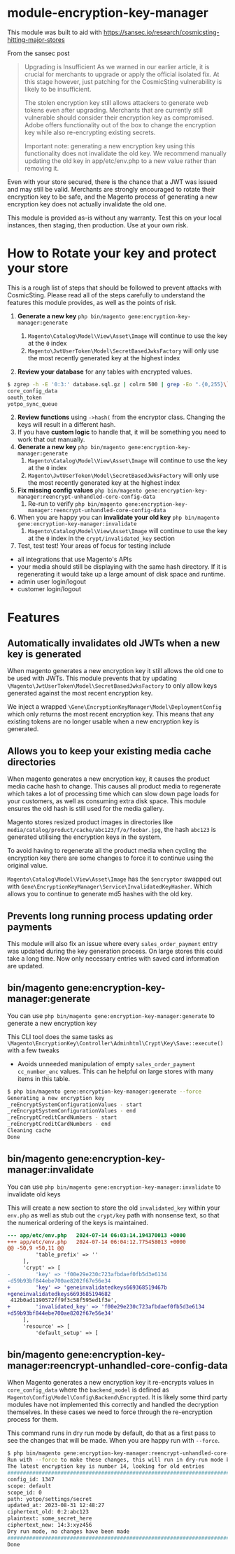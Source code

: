 # module-encryption-key-manager

This module was built to aid with https://sansec.io/research/cosmicsting-hitting-major-stores

From the sansec post
> Upgrading is Insufficient
> As we warned in our earlier article, it is crucial for merchants to upgrade or apply the official isolated fix. At this stage however, just patching for the CosmicSting vulnerability is likely to be insufficient.
>
>The stolen encryption key still allows attackers to generate web tokens even after upgrading. Merchants that are currently still vulnerable should consider their encryption key as compromised. Adobe offers functionality out of the box to change the encryption key while also re-encrypting existing secrets.
>
>Important note: generating a new encryption key using this functionality does not invalidate the old key. We recommend manually updating the old key in app/etc/env.php to a new value rather than removing it.

Even with your store secured, there is the chance that a JWT was issued and may still be valid. Merchants are strongly encouraged to rotate their encryption key to be safe, and the Magento process of generating a new encryption key does not actually invalidate the old one.

This module is provided as-is without any warranty. Test this on your local instances, then staging, then production. Use at your own risk.

# How to Rotate your key and protect your store 

This is a rough list of steps that should be followed to prevent attacks with CosmicSting. Please read all of the steps carefully to understand the features this module provides, as well as the points of risk.

1. **Generate a new key** `php bin/magento gene:encryption-key-manager:generate`
   1. `Magento\Catalog\Model\View\Asset\Image` will continue to use the key at the `0` index
   1. `Magento\JwtUserToken\Model\SecretBasedJwksFactory` will only use the most recently generated key at the highest index

1. **Review your database** for any tables with encrypted values. 
```bash
$ zgrep -h -E '0:3:' database.sql.gz | colrm 500 | grep -Eo ".{0,255}\` VALUES" | uniq | sed -e 's/INSERT.INTO..//' -e 's/..VALUES//'
core_config_data
oauth_token
yotpo_sync_queue
```
2. **Review functions** using `->hash(` from the encryptor class. Changing the keys will result in a different hash.
3. If you have **custom logic** to handle that, it will be something you need to work that out manually.
3. **Generate a new key** `php bin/magento gene:encryption-key-manager:generate`
   1. `Magento\Catalog\Model\View\Asset\Image` will continue to use the key at the `0` index
   1. `Magento\JwtUserToken\Model\SecretBasedJwksFactory` will only use the most recently generated key at the highest index
4. **Fix missing config values** `php bin/magento gene:encryption-key-manager:reencrypt-unhandled-core-config-data`
   1. Re-run to verify `php bin/magento gene:encryption-key-manager:reencrypt-unhandled-core-config-data`
5. When you are happy you can **invalidate your old key** `php bin/magento gene:encryption-key-manager:invalidate`
   1. `Magento\Catalog\Model\View\Asset\Image` will continue to use the key at the `0` index in the `crypt/invalidated_key` section
6. Test, test test! Your areas of focus for testing include
- all integrations that use Magento's APIs
- your media should still be displaying with the same hash directory. If it is regenerating it would take up a large amount of disk space and runtime.
- admin user login/logout 
- customer login/logout

# Features

## Automatically invalidates old JWTs when a new key is generated
When magento generates a new encryption key it still allows the old one to be used with JWTs. This module prevents that by updating `\Magento\JwtUserToken\Model\SecretBasedJwksFactory` to only allow keys generated against the most recent encryption key.

We inject a wrapped `\Gene\EncryptionKeyManager\Model\DeploymentConfig` which only returns the most recent encryption key. This means that any existing tokens are no longer usable when a new encryption key is generated.

## Allows you to keep your existing media cache directories
When magento generates a new encryption key, it causes the product media cache hash to change. This causes all product media to regenerate which takes a lot of processing time which can slow down page loads for your customers, as well as consuming extra disk space. This module ensures the old hash is still used for the media gallery.

Magento stores resized product images in directories like `media/catalog/product/cache/abc123/f/o/foobar.jpg`, the hash `abc123` is generated utilising the encryption keys in the system.

To avoid having to regenerate all the product media when cycling the encryption key there are some changes to force it to continue using the original value.

`Magento\Catalog\Model\View\Asset\Image` has the `$encryptor` swapped out with `Gene\EncryptionKeyManager\Service\InvalidatedKeyHasher`. Which allows you to continue to generate md5 hashes with the old key.

## Prevents long running process updating order payments
This module will also fix an issue where every `sales_order_payment` entry was updated during the key generation process. On large stores this could take a long time. Now only necessary entries with saved card information are updated.

## bin/magento gene:encryption-key-manager:generate

You can use `php bin/magento gene:encryption-key-manager:generate` to generate a new encryption key

This CLI tool does the same tasks as `\Magento\EncryptionKey\Controller\Adminhtml\Crypt\Key\Save::execute()` with a few tweaks
- Avoids unneeded manipulation of empty `sales_order_payment` `cc_number_enc` values. This can he helpful on large stores with many items in this table.

```bash
$ php bin/magento gene:encryption-key-manager:generate --force
Generating a new encryption key
_reEncryptSystemConfigurationValues - start
_reEncryptSystemConfigurationValues - end
_reEncryptCreditCardNumbers - start
_reEncryptCreditCardNumbers - end
Cleaning cache
Done
```

## bin/magento gene:encryption-key-manager:invalidate

You can use `php bin/magento gene:encryption-key-manager:invalidate` to invalidate old keys

This will create a new section to store the old `invalidated_key` within your `env.php` as well as stub out the `crypt/key` path with nonsense text, so that the numerical ordering of the keys is maintained.

```diff
--- app/etc/env.php   2024-07-14 06:03:14.194370013 +0000
+++ app/etc/env.php   2024-07-14 06:04:12.775458013 +0000
@@ -50,9 +50,11 @@
         'table_prefix' => ''
     ],
     'crypt' => [
-        'key' => 'f00e29e230c723afbdaef0fb5d3e6134
-d59b93bf844ebe700ae8202f67e56e34
+        'key' => 'geneinvalidatedkeys669368519467b
+geneinvalidatedkeys6693685194682
 412b0ad1190572ff9f3c58f595ed1f3e',
+        'invalidated_key' => 'f00e29e230c723afbdaef0fb5d3e6134
+d59b93bf844ebe700ae8202f67e56e34'
     ],
     'resource' => [
         'default_setup' => [

```

## bin/magento gene:encryption-key-manager:reencrypt-unhandled-core-config-data

When Magento generates a new encryption key it re-encrypts values in `core_config_data` where the `backend_model` is defined as `Magento\Config\Model\Config\Backend\Encrypted`. It is likely some third party modules have not implemented this correctly and handled the decryption themselves. In these cases we need to force through the re-encryption process for them.

This command runs in dry run mode by default, do that as a first pass to see the changes that will be made. When you are happy run with `--force`.

```bash
$ php bin/magento gene:encryption-key-manager:reencrypt-unhandled-core-config-data
Run with --force to make these changes, this will run in dry-run mode by default
The latest encryption key is number 14, looking for old entries
################################################################################
config_id: 1347
scope: default
scope_id: 0
path: yotpo/settings/secret
updated_at: 2023-08-31 12:48:27
ciphertext_old: 0:2:abc123
plaintext: some_secret_here
ciphertext_new: 14:3:xyz456
Dry run mode, no changes have been made
################################################################################
Done
```

